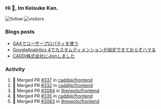### Hi 👋, Im Keisuke Kan.

<!--
**9renpoto/9renpoto** is a ✨ _special_ ✨ repository because its `README.md` (this file) appears on your GitHub profile.

Here are some ideas to get you started:

- 🔭 I’m currently working on ...
- 🌱 I’m currently learning ...
- 👯 I’m looking to collaborate on ...
- 🤔 I’m looking for help with ...
- 💬 Ask me about ...
- 📫 How to reach me: ...
- 😄 Pronouns: ...
- ⚡ Fun fact: ...
-->

![follow](https://img.shields.io/github/followers/9renpoto?label=Follow&style=social)
![visitors](https://komarev.com/ghpvc/?username=9renpoto&label=Profile%20views&color=0e75b6&style=flat)

### Blogs posts

<!-- BLOG-POST-LIST:START -->
- [GA4でユーザープロパティを使う](https://9renpoto.dev/2021/02/21/google-analytics-4-user-properties/)
- [GoogleAnalytics 4でカスタムディメンションが設定できておらずハマる](https://9renpoto.dev/2021/02/13/google-analytics-4/)
- [CADDi株式会社にJoinしました](https://9renpoto.dev/2020/12/05/join/)
<!-- BLOG-POST-LIST:END -->

### Activity

<!--START_SECTION:activity-->
1. 🎉 Merged PR [#337](https://github.com/caddijp/frontend/pull/337) in [caddijp/frontend](https://github.com/caddijp/frontend)
2. 🎉 Merged PR [#332](https://github.com/caddijp/frontend/pull/332) in [caddijp/frontend](https://github.com/caddijp/frontend)
3. 🎉 Merged PR [#3084](https://github.com/9renpoto/frontend/pull/3084) in [9renpoto/frontend](https://github.com/9renpoto/frontend)
4. 🎉 Merged PR [#335](https://github.com/caddijp/frontend/pull/335) in [caddijp/frontend](https://github.com/caddijp/frontend)
5. 🎉 Merged PR [#3083](https://github.com/9renpoto/frontend/pull/3083) in [9renpoto/frontend](https://github.com/9renpoto/frontend)
<!--END_SECTION:activity-->

<!--START_SECTION:waka-->
<!--END_SECTION:waka-->